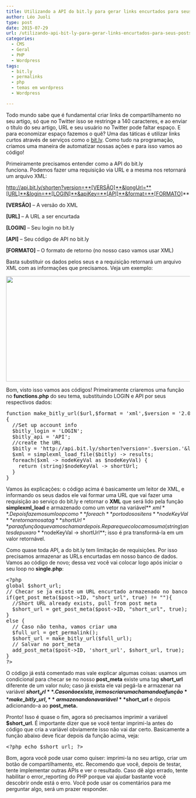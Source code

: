 ```yaml
---
title: Utilizando a API do bit.ly para gerar links encurtados para seus posts WordPress
author: Léo Juoli
type: post
date: 2015-07-29
url: /utilizando-api-bit-ly-para-gerar-links-encurtados-para-seus-posts-wordpress/
categories:
  - CMS
  - Geral
  - PHP
  - Wordpress
tags:
  - bit.ly
  - permalinks
  - php
  - temas em wordpress
  - Wordpress

---
```

Todo mundo sabe que é fundamental criar links de compartilhamento no seu artigo, só que no Twitter isso se restringe a 140 caracteres, e ao enviar o título do seu artigo, URL e seu usuário no Twitter pode faltar espaço. E para economizar espaço fazemos o quê? Uma das táticas é utilizar links curtos através de serviços como o [bit.ly][1]. Como tudo na programação, criamos uma maneira de automatizar nossas ações e para isso vamos ao código!

Primeiramente precisamos entender como a API do bit.ly funciona. Podemos fazer uma requisição via URL e a mesma nos retornará um arquivo XML:

http://api.bit.ly/shorten?version=**[VERSÃO]**&longUrl=**[URL]**&login=**[LOGIN]**&apiKey=**[API]**&format=**[FORMATO]**

**[VERSÃO]** &#8211; A versão do XML

**[URL]** &#8211; A URL a ser encurtada

**[LOGIN]** &#8211; Seu login no bit.ly

**[API]** &#8211; Seu código de API no bit.ly

**[FORMATO]** &#8211; O formato de retorno (no nosso caso vamos usar XML)

Basta substituir os dados pelos seus e a requisição retornará um arquivo XML com as informações que precisamos. Veja um exemplo:

<img class="alignnone wp-image-50423 size-full" src="http://tableless.com.br/wp-content/uploads/2015/07/XML2.png" alt="" width="879" height="288" />

Bom, visto isso vamos aos códigos! Primeiramente criaremos uma função no **functions.php** do seu tema, substituindo LOGIN e API por seus respectivos dados:

<pre>function make_bitly_url($url,$format = 'xml',$version = '2.0.1')
{
  //Set up account info
  $bitly_login = 'LOGIN';
  $bitly_api = 'API';
  //create the URL
  $bitly = 'http://api.bit.ly/shorten?version='.$version.'&longUrl='.urlencode($url).'&login='.$bitly_login.'&apiKey='.$bitly_api.'&format='.$format;
  $xml = simplexml_load_file($bitly) -&gt; results;
  foreach($xml -&gt; nodeKeyVal as $nodeKeyVal) {
    return (string)$nodeKeyVal -&gt; shortUrl;
  }
}</pre>

Vamos às explicações: o código acima é basicamente um leitor de XML, e informando os seus dados ele vai formar uma URL que vai fazer uma requisição ao serviço do bit.ly e retornar o **XML** que será lido pela função **simplexml_load** e armazenado como um vetor na variável** $xml**. Depois fazemos um loop com o **foreach** por todos os itens **nodeKeyVal** e retornamos a tag **shortUrl** para a função que vamos chamar depois. Repare que colocamos uma (string) antes de puxar o **$nodeKeyVal -> shortUrl**; isso é pra transformá-la em um valor retornável.

Como quase toda API, a do bit.ly tem limitação de requisições. Por isso precisamos armazenar as URLs encurtadas em nosso banco de dados. Vamos ao código de novo; dessa vez você vai colocar logo após iniciar o seu loop no **single.php**:

<pre>&lt;?php
global $short_url;
// Checar se ja existe um URL encurtado armazenado no banco de dados
if(get_post_meta($post-&gt;ID, "short_url", true) != ""){
  //Short URL already exists, pull from post meta
  $short_url = get_post_meta($post-&gt;ID, "short_url", true);
}
else {
  // Caso não tenha, vamos criar uma
  $full_url = get_permalink();
  $short_url = make_bitly_url($full_url);
  // Salvar no port_meta
  add_post_meta($post-&gt;ID, 'short_url', $short_url, true);
}
?&gt;</pre>

O código já está comentado mas vale explicar algumas coisas: usamos um condicional para checar se no nosso **post_meta** existe uma tag **short_url** diferente de um valor nulo; caso já exista ele vai pegá-la e armazenar na variável **$short_url**. Caso não exista, iremos criar uma chamando a função **make\_bitly\_url,** armazenando na variável **$short_url** e depois adicionando-a ao **post_meta.**

Pronto! Isso é quase o fim, agora só precisamos imprimir a variável **$short_url**. É importante dizer que se você tentar imprimi-la antes do código que cria a variável obviamente isso não vai dar certo. Basicamente a função abaixo deve ficar depois da função acima, veja:

<pre>&lt;?php echo $short_url; ?&gt;</pre>

Bom, agora você pode usar como quiser: imprimi-la no seu artigo, criar um botão de compartilhamento, etc. Recomendo que você, depois de testar, tente implementar outras APIs e ver o resultado. Caso dê algo errado, tente habilitar o error_reporting do PHP porque vai ajudar bastante você descobrir onde está o erro. Você pode usar os comentários para me perguntar algo, será um prazer responder.

 [1]: http://bit.ly